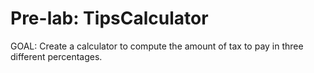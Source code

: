 # Pre-lab: TipsCalculator
GOAL: Create a calculator to compute the amount of tax to pay in three different percentages.
